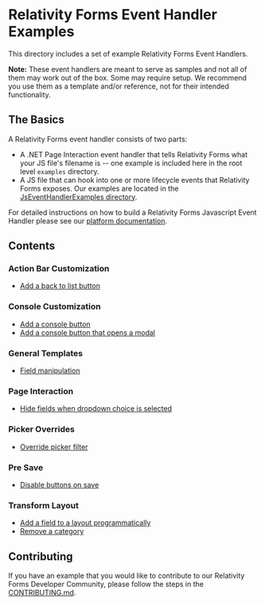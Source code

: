 # Relativity Forms Event Handler Examples
This directory includes a set of example Relativity Forms Event Handlers.

**Note:** These event handlers are meant to serve as samples and not all of them may work out of the box. Some may require setup. We recommend you use them as a template and/or reference, not for their intended functionality.

## The Basics
A Relativity Forms event handler consists of two parts:
* A .NET Page Interaction event handler that tells Relativity Forms what your JS file's filename is -- one example is included here in the root level `examples` directory.
* A JS file that can hook into one or more lifecycle events that Relativity Forms exposes. Our examples are located in the [JsEventHandlerExamples directory](./JsEventHandlerExamples/).

For detailed instructions on how to build a Relativity Forms Javascript Event Handler please see our [platform documentation](https://platform.relativity.com/RelativityOne/Content/Relativity_Forms/Implementing_Relativity_Forms_event_handlers.htm).


## Contents
### Action Bar Customization
* [Add a back to list button](./JsEventHandlerExamples/actionBar-back-to-list.js)

### Console Customization
* [Add a console button](./JsEventHandlerExamples/console-addButton.js)
* [Add a console button that opens a modal](./JsEventHandlerExamples/console-openModalButton.js)

### General Templates
* [Field manipulation](./JsEventHandlerExamples/multi-field-manipulation.js)

### Page Interaction
* [Hide fields when dropdown choice is selected](./JsEventHandlerExamples/pageInteraction-hideFields.js)

### Picker Overrides
* [Override picker filter](./JsEventHandlerExamples/picker-override-filters.js)

### Pre Save
* [Disable buttons on save](./JsEventHandlerExamples/preSave-disable-buttons.js)

### Transform Layout
* [Add a field to a layout programmatically](./JsEventHandlerExamples/transformLayout-addField.js)
* [Remove a category](./JsEventHandlerExamples/multi-field-manipulation.js)

## Contributing
If you have an example that you would like to contribute to our Relativity Forms Developer Community, please follow the steps in the [CONTRIBUTING.md](./CONTRIBUTING.md).